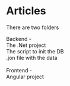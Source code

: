 # Articles

There are two folders

Backend -
<br>The .Net project 
          <br>
          The script to init the DB
          <br>
          .jon file with the data
<br>
<br>
Frontend -<br>  Angular project

